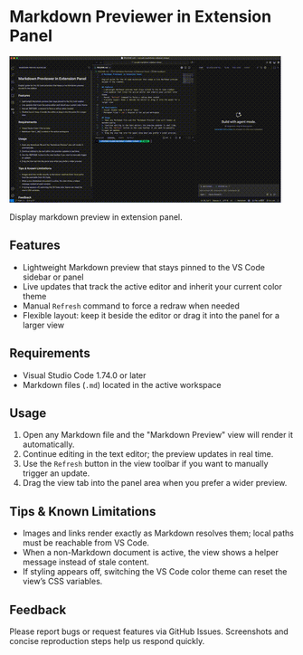 # Markdown Previewer in Extension Panel

![demo](assets/demo.gif)

Display markdown preview in extension panel.

## Features
- Lightweight Markdown preview that stays pinned to the VS Code sidebar or panel
- Live updates that track the active editor and inherit your current color theme
- Manual `Refresh` command to force a redraw when needed
- Flexible layout: keep it beside the editor or drag it into the panel for a larger view

## Requirements
- Visual Studio Code 1.74.0 or later
- Markdown files (`.md`) located in the active workspace

## Usage
1. Open any Markdown file and the "Markdown Preview" view will render it automatically.
2. Continue editing in the text editor; the preview updates in real time.
3. Use the `Refresh` button in the view toolbar if you want to manually trigger an update.
4. Drag the view tab into the panel area when you prefer a wider preview.

## Tips & Known Limitations
- Images and links render exactly as Markdown resolves them; local paths must be reachable from VS Code.
- When a non-Markdown document is active, the view shows a helper message instead of stale content.
- If styling appears off, switching the VS Code color theme can reset the view’s CSS variables.

## Feedback
Please report bugs or request features via GitHub Issues. Screenshots and concise reproduction steps help us respond quickly.
